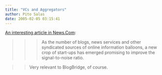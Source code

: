 ```yaml
---
title: "VCs and Aggregators"
author: Pito Salas
date: 2005-02-05 03:15:41
---
```

[An interesting article in
News.Com](<http://news.com.com/RSS+feeds+attract+venture+dollars/2100-1038_3-5561158.html?tag=nefd.top>):

>>

>>> As the number of blogs, news services and other syndicated sources of
online information balloons, a new crop of start-ups has emerged promising to
improve the signal-to-noise ratio.

>>

>> Very relevant to BlogBridge, of course.


